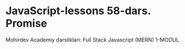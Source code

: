 # JavaScript-lessons 58-dars. Promise

Mohirdev Academiy darsliklari: Full Stack Javascript (MERN) 1-MODUL
